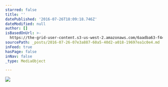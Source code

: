 ```yaml
---
starred: false
title: ''
datePublished: '2016-07-26T18:09:18.746Z'
dateModified: null
author: []
isBasedOnUrl: >-
  https://the-grid-user-content.s3-us-west-2.amazonaws.com/6aadba63-f440-48e4-9b2f-04fb142b7aa0.jpg
sourcePath: _posts/2016-07-26-07e3a887-60a5-40d2-a018-19697ea1c0e4.md
inFeed: true
hasPage: false
inNav: false
_type: MediaObject

---
```

![](https://the-grid-user-content.s3-us-west-2.amazonaws.com/6aadba63-f440-48e4-9b2f-04fb142b7aa0.jpg)